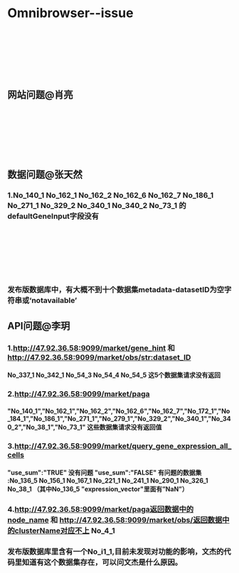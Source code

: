 # Omnibrowser--issue

<br><br><br><br><br><br>

## 网站问题@肖亮

<br><br><br><br><br><br>

## 数据问题@张天然
### 1.No_140_1 No_162_1 No_162_2 No_162_6 No_162_7 No_186_1 No_271_1 No_329_2 No_340_1 No_340_2 No_73_1 的defaultGeneInput字段没有
<br><br><br><br><br><br>

### 发布版数据库中，有大概不到十个数据集metadata-datasetID为空字符串或‘notavailable’

## API问题@李玥
### 1.http://47.92.36.58:9099/market/gene_hint 和 http://47.92.36.58:9099/market/obs/<str:dataset_ID>
#### No_337_1  No_342_1   No_54_3   No_54_4  No_54_5  这5个数据集请求没有返回
### 2.http://47.92.36.58:9099/market/paga
#### "No_140_1","No_162_1","No_162_2","No_162_6","No_162_7","No_172_1","No_184_1","No_186_1","No_271_1","No_279_1","No_329_2","No_340_1","No_340_2","No_38_1","No_73_1" 这些数据集请求没有返回值
### 3.http://47.92.36.58:9099/market/query_gene_expression_all_cells
#### "use_sum":"TRUE"  没有问题  "use_sum":"FALSE" 有问题的数据集 :No_136_5 No_156_1 No_167_1 No_221_1  No_241_1  No_290_1 No_326_1 No_38_1 （其中No_136_5  "expression_vector"里面有”NaN”）
### 4.http://47.92.36.58:9099/market/paga返回数据中的node_name 和 http://47.92.36.58:9099/market/obs/返回数据中的clusterName对应不上 No_4_1

### 发布版数据库里含有一个No_i1_1,目前未发现对功能的影响，文杰的代码里知道有这个数据集存在，可以问文杰是什么原因。
